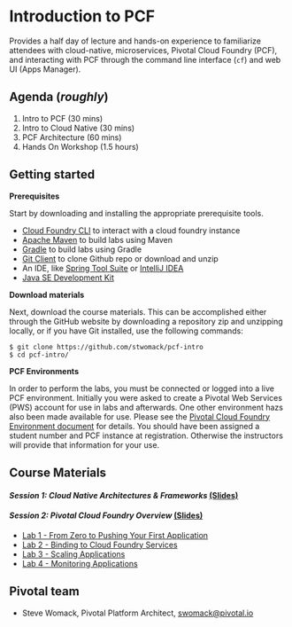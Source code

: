 # Introduction to PCF
Provides a half day of lecture and hands-on experience to familiarize attendees with cloud-native, microservices, Pivotal Cloud Foundry (PCF), and interacting with PCF through the command line interface (`cf`) and web UI (Apps Manager).


## Agenda (_roughly_)
1. Intro to PCF (30 mins)
2. Intro to Cloud Native (30 mins)
3. PCF Architecture (60 mins)
4. Hands On Workshop (1.5 hours)


## Getting started

**Prerequisites**

Start by downloading and installing the appropriate prerequisite tools.
- [Cloud Foundry CLI](https://goo.gl/M0pH4i) to interact with a cloud foundry instance
- [Apache Maven](http://info.pivotal.io/HI002010A6ZlRJR1NeU00eC) to build labs using Maven
- [Gradle](https://services.gradle.org/distributions/gradle-3.1-all.zip) to build labs using Gradle
- [Git Client](https://git-scm.com/downloads) to clone Github repo or download and unzip
- An IDE, like [Spring Tool Suite](https://spring.io/tools/sts/all) or [IntelliJ IDEA](https://www.jetbrains.com/idea/download/)
- [Java SE Development Kit](http://info.pivotal.io/n0I60i3021AN0JU0le10CRR)

**Download materials**

Next, download the course materials.  This can be accomplished either through the GitHub website by downloading a repository zip and unzipping locally, or if you have Git installed, use the following commands:

```
$ git clone https://github.com/stwomack/pcf-intro
$ cd pcf-intro/
```

**PCF Environments**

In order to perform the labs, you must be connected or logged into a live PCF environment. Initially you were asked to create a Pivotal Web Services (PWS) account for use in labs and afterwards. One other environment hazs also been made available for use. Please see the [Pivotal Cloud Foundry Environment document](Common/env_info.md) for details. You should have been assigned a student number and PCF instance at registration. Otherwise the instructors will provide that information for your use.

## Course Materials

#### _Session 1: Cloud Native Architectures & Frameworks_ [(Slides)](session_01/Session_01-Cloud_Native_Architectures_and_Frameworks.pdf)

#### _Session 2: Pivotal Cloud Foundry Overview_ [(Slides)](session_02/Session_02-Pivotal_Cloud_Foundry-The_Cloud_Native_Platform.pdf)
  - [Lab 1 - From Zero to Pushing Your First Application](session_02/lab_01/lab_01.adoc)
  - [Lab 2 - Binding to Cloud Foundry Services](session_02/lab_02/lab_02.adoc)
  - [Lab 3 - Scaling Applications](session_02/lab_03/lab_03.adoc)
  - [Lab 4 - Monitoring Applications](session_02/lab_04/lab_04.adoc)

## Pivotal team
- Steve Womack, Pivotal Platform Architect, swomack@pivotal.io
